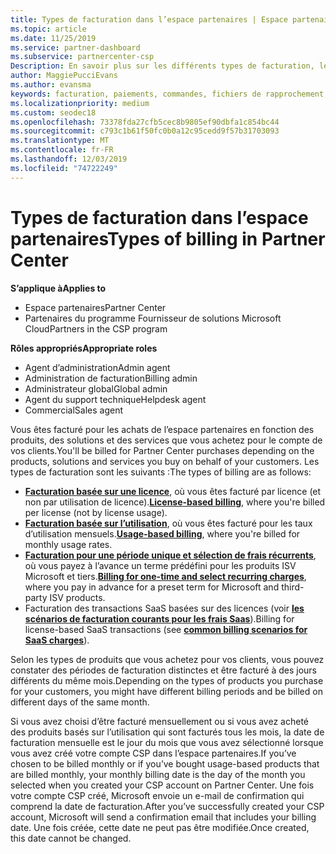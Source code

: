 ```yaml
---
title: Types de facturation dans l’espace partenaires | Espace partenaires
ms.topic: article
ms.date: 11/25/2019
ms.service: partner-dashboard
ms.subservice: partnercenter-csp
Description: En savoir plus sur les différents types de facturation, les périodes de facturation et les dates de facturation que vous pouvez voir dans l’espace partenaires.
author: MaggiePucciEvans
ms.author: evansma
keywords: facturation, paiements, commandes, fichiers de rapprochement, fichier de rapp
ms.localizationpriority: medium
ms.custom: seodec18
ms.openlocfilehash: 73378fda27cfb5cec8b9805ef90dbfa1c854bc44
ms.sourcegitcommit: c793c1b61f50fc0b0a12c95cedd9f57b31703093
ms.translationtype: MT
ms.contentlocale: fr-FR
ms.lasthandoff: 12/03/2019
ms.locfileid: "74722249"
---
```

# <a name="types-of-billing-in-partner-center"></a><span data-ttu-id="504ec-104">Types de facturation dans l’espace partenaires</span><span class="sxs-lookup"><span data-stu-id="504ec-104">Types of billing in Partner Center</span></span>

<span data-ttu-id="504ec-105">**S’applique à**</span><span class="sxs-lookup"><span data-stu-id="504ec-105">**Applies to**</span></span>

- <span data-ttu-id="504ec-106">Espace partenaires</span><span class="sxs-lookup"><span data-stu-id="504ec-106">Partner Center</span></span>
- <span data-ttu-id="504ec-107">Partenaires du programme Fournisseur de solutions Microsoft Cloud</span><span class="sxs-lookup"><span data-stu-id="504ec-107">Partners in the CSP program</span></span>

<span data-ttu-id="504ec-108">**Rôles appropriés**</span><span class="sxs-lookup"><span data-stu-id="504ec-108">**Appropriate roles**</span></span>

- <span data-ttu-id="504ec-109">Agent d’administration</span><span class="sxs-lookup"><span data-stu-id="504ec-109">Admin agent</span></span>
- <span data-ttu-id="504ec-110">Administration de facturation</span><span class="sxs-lookup"><span data-stu-id="504ec-110">Billing admin</span></span>
- <span data-ttu-id="504ec-111">Administrateur global</span><span class="sxs-lookup"><span data-stu-id="504ec-111">Global admin</span></span>
- <span data-ttu-id="504ec-112">Agent du support technique</span><span class="sxs-lookup"><span data-stu-id="504ec-112">Helpdesk agent</span></span>
- <span data-ttu-id="504ec-113">Commercial</span><span class="sxs-lookup"><span data-stu-id="504ec-113">Sales agent</span></span>

<span data-ttu-id="504ec-114">Vous êtes facturé pour les achats de l’espace partenaires en fonction des produits, des solutions et des services que vous achetez pour le compte de vos clients.</span><span class="sxs-lookup"><span data-stu-id="504ec-114">You'll be billed for Partner Center purchases depending on the products, solutions and services you buy on behalf of your customers.</span></span> <span data-ttu-id="504ec-115">Les types de facturation sont les suivants :</span><span class="sxs-lookup"><span data-stu-id="504ec-115">The types of billing are as follows:</span></span>

- <span data-ttu-id="504ec-116">[**Facturation basée sur une licence**](license-based-billing.md), où vous êtes facturé par licence (et non par utilisation de licence).</span><span class="sxs-lookup"><span data-stu-id="504ec-116">[**License-based billing**](license-based-billing.md), where you're billed per license (not by license usage).</span></span>
- <span data-ttu-id="504ec-117">[**Facturation basée sur l’utilisation**](usage-based-billing.md), où vous êtes facturé pour les taux d’utilisation mensuels.</span><span class="sxs-lookup"><span data-stu-id="504ec-117">[**Usage-based billing**](usage-based-billing.md), where you're billed for monthly usage rates.</span></span>
- <span data-ttu-id="504ec-118">[**Facturation pour une période unique et sélection de frais récurrents**](one-time-and-recurring-billing.md), où vous payez à l’avance un terme prédéfini pour les produits ISV Microsoft et tiers.</span><span class="sxs-lookup"><span data-stu-id="504ec-118">[**Billing for one-time and select recurring charges**](one-time-and-recurring-billing.md), where you pay in advance for a preset term for Microsoft and third-party ISV products.</span></span>
- <span data-ttu-id="504ec-119">Facturation des transactions SaaS basées sur des licences (voir [**les scénarios de facturation courants pour les frais Saas**](common-billing-scenarios-saas.md)).</span><span class="sxs-lookup"><span data-stu-id="504ec-119">Billing for license-based SaaS transactions (see [**common billing scenarios for SaaS charges**](common-billing-scenarios-saas.md)).</span></span>

<span data-ttu-id="504ec-120">Selon les types de produits que vous achetez pour vos clients, vous pouvez constater des périodes de facturation distinctes et être facturé à des jours différents du même mois.</span><span class="sxs-lookup"><span data-stu-id="504ec-120">Depending on the types of products you purchase for your customers, you might have different billing periods and be billed on different days of the same month.</span></span>

<span data-ttu-id="504ec-121">Si vous avez choisi d’être facturé mensuellement ou si vous avez acheté des produits basés sur l’utilisation qui sont facturés tous les mois, la date de facturation mensuelle est le jour du mois que vous avez sélectionné lorsque vous avez créé votre compte CSP dans l’espace partenaires.</span><span class="sxs-lookup"><span data-stu-id="504ec-121">If you’ve chosen to be billed monthly or if you’ve bought usage-based products that are billed monthly, your monthly billing date is the day of the month you selected when you created your CSP account on Partner Center.</span></span> <span data-ttu-id="504ec-122">Une fois votre compte CSP créé, Microsoft envoie un e-mail de confirmation qui comprend la date de facturation.</span><span class="sxs-lookup"><span data-stu-id="504ec-122">After you’ve successfully created your CSP account, Microsoft will send a confirmation email that includes your billing date.</span></span> <span data-ttu-id="504ec-123">Une fois créée, cette date ne peut pas être modifiée.</span><span class="sxs-lookup"><span data-stu-id="504ec-123">Once created, this date cannot be changed.</span></span>
